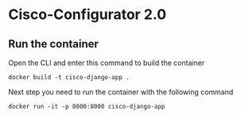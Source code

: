 # Cisco-Configurator 2.0

## Run the container

Open the CLI and enter this command to build the container
```docker
docker build -t cisco-django-app .
```
Next step you need to run the container with the following command
```docker
docker run -it -p 8000:8000 cisco-django-app
```
